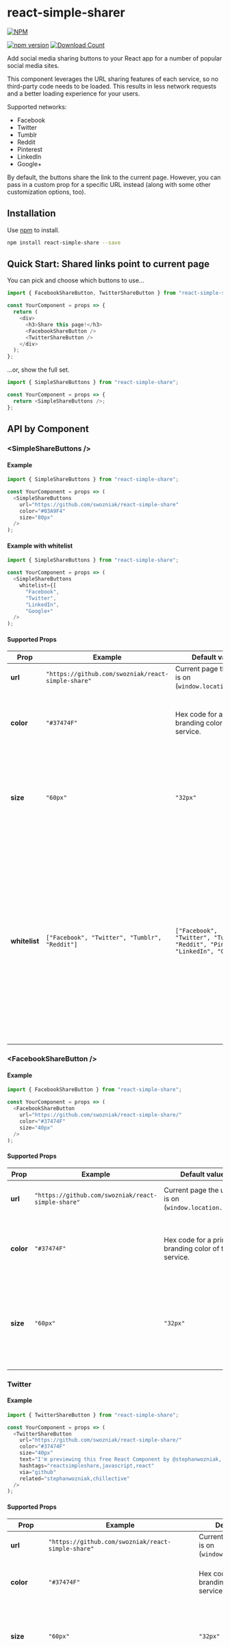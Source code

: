 # react-simple-sharer

[![NPM](https://nodei.co/npm/react-simple-share.png)](https://www.npmjs.com/package/react-simple-share)

[![npm version](https://badge.fury.io/js/react-simple-share.svg)](https://badge.fury.io/js/react-simple-share)
[![Download Count](http://img.shields.io/npm/dm/react-simple-share.svg?style=flat-square)](https://npmjs.org/package/react-simple-share)

Add social media sharing buttons to your React app for a number of popular social media sites.

This component leverages the URL sharing features of each service, so no third-party code needs to be loaded. This results in less network requests and a better loading experience for your users.

Supported networks:

* Facebook
* Twitter
* Tumblr
* Reddit
* Pinterest
* LinkedIn
* Google+

By default, the buttons share the link to the current page. However, you can pass in a custom prop for a specific URL instead (along with some other customization options, too).

## Installation

Use [npm](https://npmjs.com/) to install.

```sh
npm install react-simple-share --save
```

## Quick Start: Shared links point to current page

You can pick and choose which buttons to use...

```js
import { FacebookShareButton, TwitterShareButton } from "react-simple-share";

const YourComponent = props => {
  return (
    <div>
      <h3>Share this page!</h3>
      <FacebookShareButton />
      <TwitterShareButton />
    </div>
  );
};
```

...or, show the full set.

```js
import { SimpleShareButtons } from "react-simple-share";

const YourComponent = props => {
  return <SimpleShareButtons />;
};
```

## API by Component

### <SimpleShareButtons \/>

#### Example

```js
import { SimpleShareButtons } from "react-simple-share";

const YourComponent = props => (
  <SimpleShareButtons
    url="https://github.com/swozniak/react-simple-share"
    color="#03A9F4"
    size="80px"
  />
);
```

#### Example with **whitelist**

```js
import { SimpleShareButtons } from "react-simple-share";

const YourComponent = props => (
  <SimpleShareButtons
    whitelist={[
      "Facebook",
      "Twitter",
      "LinkedIn",
      "Google+"
  />
);
```

#### Supported Props

| Prop          | Example                                            | Default value                                                                     | Description                                                                                                                                                                                                                    |
| ------------- | -------------------------------------------------- | --------------------------------------------------------------------------------- | ------------------------------------------------------------------------------------------------------------------------------------------------------------------------------------------------------------------------------ |
| **url**       | `"https://github.com/swozniak/react-simple-share"` | Current page the user is on (`window.location.href`).                             | URL to use in the share dialog.                                                                                                                                                                                                |
| **color**     | `"#37474F"`                                        | Hex code for a primary branding color of that service.                            | 3-character or 6-character hex code. Include the "#".                                                                                                                                                                          |
| **size**      | `"60px"`                                           | `"32px"`                                                                          | Size to render the icon. Any units accepted by the CSS property `font-size` will work here.                                                                                                                                    |
| **whitelist** | `["Facebook", "Twitter", "Tumblr", "Reddit"]`      | `["Facebook", "Twitter", "Tumblr", "Reddit", "Pinterest", "LinkedIn", "Google+"]` | By default, this component will render a share button for each social network supported by this module. If you only want to render share buttons for specific sites, pass in an array populated with the names of those sites. |
|               |                                                    |                                                                                   |                                                                                                                                                                                                                                |

### <FacebookShareButton \/>

#### Example

```js
import { FacebookShareButton } from "react-simple-share";

const YourComponent = props => (
  <FacebookShareButton
    url="https://github.com/swozniak/react-simple-share/"
    color="#37474F"
    size="40px"
  />
);
```

#### Supported Props

| Prop      | Example                                            | Default value                                          | Description                                                                                 |
| --------- | -------------------------------------------------- | ------------------------------------------------------ | ------------------------------------------------------------------------------------------- |
| **url**   | `"https://github.com/swozniak/react-simple-share"` | Current page the user is on (`window.location.href`).  | The URL to use in the share dialog.                                                         |
| **color** | `"#37474F"`                                        | Hex code for a primary branding color of that service. | 3-character or 6-character hex code. Include the "#".                                       |
| **size**  | `"60px"`                                           | `"32px"`                                               | Size to render the icon. Any units accepted by the CSS property `font-size` will work here. |
|           |                                                    |                                                        |                                                                                             |

### Twitter

#### Example

```js
import { TwitterShareButton } from "react-simple-share";

const YourComponent = props => (
  <TwitterShareButton
    url="https://github.com/swozniak/react-simple-share/"
    color="#37474F"
    size="40px"
    text="I'm previewing this free React Component by @stephanwozniak, made for easily sharing pages on social media sites!"
    hashtags="reactsimpleshare,javascript,react"
    via="github"
    related="stephanwozniak,chillective"
  />
);
```

#### Supported Props

| Prop         | Example                                                                     | Default value                                          | Description                                                                                                                                     |
| ------------ | --------------------------------------------------------------------------- | ------------------------------------------------------ | ----------------------------------------------------------------------------------------------------------------------------------------------- |
| **url**      | `"https://github.com/swozniak/react-simple-share"`                          | Current page the user is on (`window.location.href`).  | The URL to use in the share dialog.                                                                                                             |
| **color**    | `"#37474F"`                                                                 | Hex code for a primary branding color of that service. | A 3-character or 6-character hex code. Include the "#".                                                                                         |
| **size**     | `"60px"`                                                                    | `"32px"`                                               | Size to render the icon. Any units accepted by the CSS property `font-size` will work here.                                                     |
| **text**     | `"Check out the free Simple Share component for React by @stephanwozniak!"` | Title of the current page (`document.title`).          | Default tweet text, which the user can edit before posting. Pass a blank string `""` if falling back to `document.title` is undesired behavior. |
| **hashtags** | `"reactsimpleshare,javascript,react,npmjs"`                                 |                                                        | Comma-separated string of hashtags to append to the end of the tweet.                                                                           |
| **via**      | `"stephanwozniak"`                                                          |                                                        | Twitter username for the source of the content (or your site).                                                                                  |
| **related**  | `"stephanwozniak,chillective"`                                              |                                                        | Comma-separated string of Twitter usernames for other related Twitter accounts which may be suggested to the user later on.                     |
|              |                                                                             |                                                        |                                                                                                                                                 |

### Tumblr

```js
import { TumblrShareButton } from "react-simple-share";

const YourComponent = props => (
  <TumblrShareButton
    url="https://github.com/swozniak/react-simple-share/"
    size="40px"
    color="#37474F"
    title="React Simple Share - free component by @stephanwozniak"
    caption="I'm previewing this free React Component by @stephanwozniak, made for easily sharing pages on social media sites!"
    tags="reactsimpleshare,javascript,react"
  />
);
```

### Pinterest

#### Example

```js
import { PinterestShareButton } from "react-simple-share";

const YourComponent = props => (
  <PinterestShareButton
    url="https://github.com/swozniak/react-simple-share/"
    size="40px"
    color="#37474F"
    media="WATAPP.jpg"
    description="I'm previewing this free React Component by @stephanwozniak, made for easily sharing pages on social media sites!"
  />
);
```

### Reddit

#### Example

```js
import { RedditShareButton } from "react-simple-share";

const YourComponent = props => (
  <RedditShareButton
    url="https://github.com/swozniak/react-simple-share/"
    size="40px"
    color="#37474F"
    title="Simple Share - a free react component by @stephanwozniak, made for easily sharing links on social media sites!"
  />
);
```

### LinkedIn

#### Example

```js
import { LinkedInShareButton } from "react-simple-share";

const YourComponent = props => (
  <LinkedInShareButton
    url="https://github.com/swozniak/react-simple-share/"
    size="40px"
    color="#37474F"
    title="React Simple Share"
    summary="A free react component by @stephanwozniak, made for easily sharing links on social media sites!"
  />
);
```

### Google+

#### Example

```js
import { GooglePlusShareButton } from "react-simple-share";

const YourComponent = props => (
  <GooglePlusShareButton
    url="https://github.com/swozniak/react-simple-share/"
    size="40px"
    color="#37474F"
    title="React Simple Share"
    summary="A free react component by @stephanwozniak, made for easily sharing links on social media sites!"
  />
);
```

## License

MIT. See [LICENSE.md](http://github.com/swozniak/react-simple-social-sharer/blob/master/LICENSE.md) for details.
